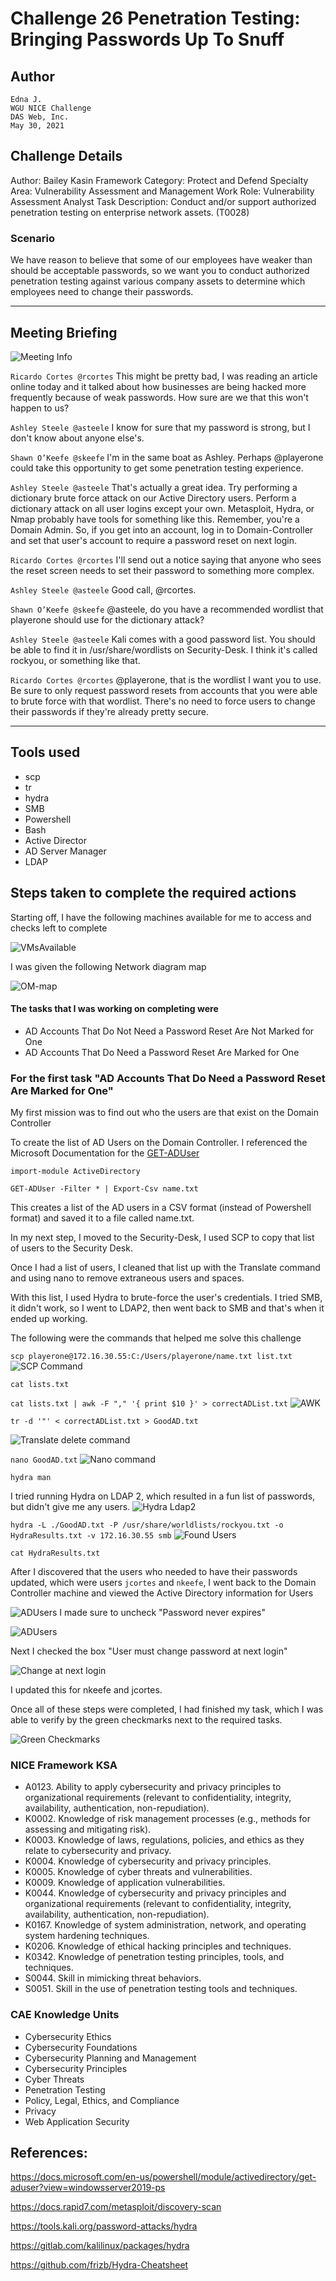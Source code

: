 # Challenge 26  Penetration Testing: Bringing Passwords Up To Snuff

## Author
    Edna J.
    WGU NICE Challenge
    DAS Web, Inc.
    May 30, 2021

## Challenge Details
Author: Bailey Kasin
Framework Category: Protect and Defend
Specialty Area: Vulnerability Assessment and Management
Work Role: Vulnerability Assessment Analyst
Task Description: Conduct and/or support authorized penetration testing on enterprise network assets. (T0028)

### Scenario

We have reason to believe that some of our employees have weaker than should be acceptable passwords, so we want you to conduct authorized penetration testing against various company assets to determine which employees need to change their passwords.

-----
## Meeting Briefing

![Meeting Info](./images/Meeting.PNG)

`Ricardo Cortes @rcortes`
This might be pretty bad, I was reading an article online today and it talked about how businesses are being hacked more frequently because of weak passwords. How sure are we that this won't happen to us?

`Ashley Steele @asteele`
I know for sure that my password is strong, but I don't know about anyone else's.

`Shawn O’Keefe @skeefe`
I'm in the same boat as Ashley. Perhaps @playerone could take this opportunity to get some penetration testing experience.

`Ashley Steele @asteele`
That's actually a great idea. Try performing a dictionary brute force attack on our Active Directory users. Perform a dictionary attack on all user logins except your own. Metasploit, Hydra, or Nmap probably have tools for something like this. Remember, you're a Domain Admin. So, if you get into an account, log in to Domain-Controller and set that user's account to require a password reset on next login.

`Ricardo Cortes @rcortes`
I'll send out a notice saying that anyone who sees the reset screen needs to set their password to something more complex.

`Ashley Steele @asteele`
Good call, @rcortes.

`Shawn O’Keefe @skeefe`
@asteele, do you have a recommended wordlist that playerone should use for the dictionary attack?

`Ashley Steele @asteele`
Kali comes with a good password list. You should be able to find it in /usr/share/wordlists on Security-Desk. I think it's called rockyou, or something like that.

`Ricardo Cortes @rcortes`
@playerone, that is the wordlist I want you to use. Be sure to only request password resets from accounts that you were able to brute force with that wordlist. There's no need to force users to change their passwords if they're already pretty secure.


---
## Tools used

- scp
- tr
- hydra
- SMB
- Powershell
- Bash
- Active Director
- AD Server Manager
- LDAP

## Steps taken to complete the required actions

Starting off, I have the following machines available for me to access and checks left to complete

![VMsAvailable](./images/VMs-available.PNG)

I was given the following Network diagram map

![OM-map](./images/OM-map.jpg)

#### The tasks that I was working on completing were
 - AD Accounts That Do Not Need a Password Reset Are Not Marked for One 
 - AD Accounts That Do Need a Password Reset Are Marked for One


### For the first task "AD Accounts That Do Need a Password Reset Are Marked for One"

My first mission was to find out who the users are that exist on the Domain Controller

To create the list of AD Users on the Domain Controller. I referenced the Microsoft Documentation for the [GET-ADUser](https://docs.microsoft.com/en-us/powershell/module/activedirectory/get-aduser?view=windowsserver2019-ps)

`import-module ActiveDirectory`

`GET-ADUser -Filter * | Export-Csv name.txt`

This creates a list of the AD users in a CSV format (instead of Powershell format) and saved it to a file called name.txt.

In my next step, I moved to the Security-Desk, I used SCP to copy that list of users to the Security Desk.

Once I had a list of users, I cleaned that list up with the Translate command and using nano to remove extraneous users and spaces.

With this list, I used Hydra to brute-force the user's credentials. I tried SMB, it didn't work, so I went to LDAP2, then went back to SMB and that's when it ended up working.

The following were the commands that helped me solve this challenge

`scp playerone@172.16.30.55:C:/Users/playerone/name.txt list.txt`
![SCP Command](./images/SCPCommand1.png)

`cat lists.txt`

`cat lists.txt | awk -F "," '{ print $10 }' > correctADList.txt`
![AWK](./images/SecurityDeskSCP.PNG)

`tr -d '"' < correctADList.txt > GoodAD.txt`

![Translate delete command](./images/TRCommand.png)

`nano GoodAD.txt`
![Nano command](./images/USers.PNG)

`hydra man`

I tried running Hydra on LDAP 2, which resulted in a fun list of passwords, but didn't give me any users.
![Hydra Ldap2](./images/HydraLDAP2.PNG)

`hydra -L ./GoodAD.txt -P /usr/share/worldlists/rockyou.txt -o HydraResults.txt -v 172.16.30.55 smb`
![Found Users](./images/FoundUsers.PNG)

`cat HydraResults.txt`

After I discovered that the users who needed to have their passwords updated, which were users `jcortes` and `nkeefe`, I went back to the Domain Controller machine and viewed the Active Directory information for Users

![ADUsers](./images/AccountNeverExpires.PNG)
I made sure to uncheck "Password never expires"

![ADUsers](./images/ADUSers.PNG)

Next I checked the box "User must change password at next login"

![Change at next login](./images/ChangeAtNextLogin.PNG)

I updated this for nkeefe and jcortes.

Once all of these steps were completed, I had finished my task, which I was able to verify by the green checkmarks next to the required tasks.

![Green Checkmarks](./images/NICEChallengeSubmission.PNG) 

### NICE Framework KSA
- A0123. Ability to apply cybersecurity and privacy principles to organizational requirements (relevant to confidentiality, integrity, availability, authentication, non-repudiation).
- K0002. Knowledge of risk management processes (e.g., methods for assessing and mitigating risk).
- K0003. Knowledge of laws, regulations, policies, and ethics as they relate to cybersecurity and privacy.
- K0004. Knowledge of cybersecurity and privacy principles.
- K0005. Knowledge of cyber threats and vulnerabilities.
- K0009. Knowledge of application vulnerabilities.
- K0044. Knowledge of cybersecurity and privacy principles and organizational requirements (relevant to confidentiality, integrity, availability, authentication, non-repudiation).
- K0167. Knowledge of system administration, network, and operating system hardening techniques.
- K0206. Knowledge of ethical hacking principles and techniques.
- K0342. Knowledge of penetration testing principles, tools, and techniques.
- S0044. Skill in mimicking threat behaviors.
- S0051. Skill in the use of penetration testing tools and techniques.

### CAE Knowledge Units
* Cybersecurity Ethics
* Cybersecurity Foundations
* Cybersecurity Planning and Management
* Cybersecurity Principles
* Cyber Threats
* Penetration Testing
* Policy, Legal, Ethics, and Compliance
* Privacy
* Web Application Security

## References:

https://docs.microsoft.com/en-us/powershell/module/activedirectory/get-aduser?view=windowsserver2019-ps

https://docs.rapid7.com/metasploit/discovery-scan

https://tools.kali.org/password-attacks/hydra

https://gitlab.com/kalilinux/packages/hydra

https://github.com/frizb/Hydra-Cheatsheet